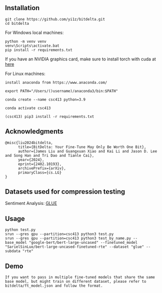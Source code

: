 ## Installation

```
git clone https://github.com/yi1z/bitdelta.git
cd bitdelta
```

For Windows local machines:
```
python -m venv venv
venv\Scripts\activate.bat
pip install -r requirements.txt
```
If you have an NVIDIA graphics card, make sure to install torch with cuda at [here](https://pytorch.org/get-started/locally/)

For Linux machines:
```
install anaconda from https://www.anaconda.com/

export PATH="/Users/()username)/anaconda3/bin:$PATH"

conda create --name csc413 python=3.9

conda activate csc413

(csc413) pip3 install -r requirements.txt
```

## Acknowledgments

```
@misc{liu2024bitdelta,
      title={BitDelta: Your Fine-Tune May Only Be Worth One Bit},
      author={James Liu and Guangxuan Xiao and Kai Li and Jason D. Lee and Song Han and Tri Dao and Tianle Cai},
      year={2024},
      eprint={2402.10193},
      archivePrefix={arXiv},
      primaryClass={cs.LG}
}
```

## Datasets used for compression testing
Sentiment Analysis: [GLUE](https://huggingface.co/datasets/nyu-mll/glue)

## Usage

```
python test.py
srun --gres gpu --partition=csc413 python3 test.py 
srun --gres gpu --partition=csc413 python3 test_by_name.py --base_model "google-bert/bert-large-uncased" --finetuned_model "SarielSinLuo/bert-large-uncased-finetuned-rte" --dataset "glue" --subdata "rte"

```

## Demo
```
If you want to pass in multiple fine-tuned models that share the same base model, but might train on different dataset, please refer to bitdelta/ft_model.json and follow the format.
```
